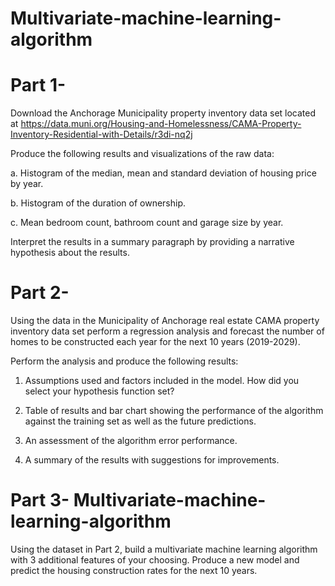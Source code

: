# Multivariate-machine-learning-algorithm



# Part 1-

Download the Anchorage Municipality property inventory data set located at https://data.muni.org/Housing-and-Homelessness/CAMA-Property-Inventory-Residential-with-Details/r3di-nq2j

Produce the following results and visualizations of the raw data:

a. Histogram of the median, mean and standard deviation of housing price by year.

b. Histogram of the duration of ownership.

c. Mean bedroom count, bathroom count and garage size by year.

Interpret the results in a summary paragraph by providing a narrative hypothesis about the results.

# Part 2-
Using the data in the Municipality of Anchorage real estate CAMA property inventory data set perform a regression analysis and forecast the number of homes to be constructed each year for the next 10 years (2019-2029).

Perform the analysis and produce the following results:

1. Assumptions used and factors included in the model. How did you select your hypothesis function set?

2. Table of results and bar chart showing the performance of the algorithm against the training set as well as the future predictions.

3. An assessment of the algorithm error performance.

4. A summary of the results with suggestions for  improvements.

# Part 3-  Multivariate-machine-learning-algorithm
Using the dataset in Part 2, build a multivariate machine learning algorithm with 3 additional features of your choosing. Produce a new model and predict the housing construction rates for the next 10 years.

